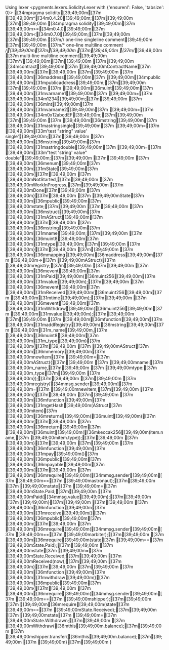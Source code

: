 Using lexer <pygments.lexers.SolidityLexer with {'ensurenl': False, 'tabsize': 0}>
[34mpragma solidity[39;49;00m[37m [39;49;00m^[34m0.4.20[39;49;00m;[37m[39;49;00m
[37m[39;49;00m
[34mpragma solidity[39;49;00m[37m [39;49;00m>=[34m0.4.0[39;49;00m[37m [39;49;00m<[34m0.7.0[39;49;00m;[37m[39;49;00m
[37m[39;49;00m
[37m// one-line singleline comment[39;49;00m
[37m[39;49;00m
[37m/* one-line multiline comment */[39;49;00m[37m[39;49;00m
[37m[39;49;00m
[37m/*[39;49;00m
[37m  multi-line multiline comment[39;49;00m
[37m*/[39;49;00m[37m[39;49;00m
[37m[39;49;00m
[34mcontract[39;49;00m[37m [39;49;00mContractName[37m [39;49;00m{[37m[39;49;00m
[37m[39;49;00m
[37m    [39;49;00m[36maddress[39;49;00m[37m [39;49;00m[34mpublic [39;49;00m[31mpublicaddress[39;49;00m;[37m[39;49;00m
[37m[39;49;00m
[37m    [39;49;00m[36muint[39;49;00m[37m [39;49;00m[31mvarname1[39;49;00m[37m [39;49;00m=[37m [39;49;00m[34m1234[39;49;00m;[37m[39;49;00m
[37m    [39;49;00m[36mint[39;49;00m[37m [39;49;00m[31mvarname2[39;49;00m[37m [39;49;00m=[37m [39;49;00m[34m0x12abcdEF[39;49;00m;[37m[39;49;00m
[37m[39;49;00m
[37m    [39;49;00m[36mstring[39;49;00m[37m [39;49;00m[31mastringsingle[39;49;00m[37m [39;49;00m=[37m [39;49;00m[33m'test "string" value\' single'[39;49;00m;[37m[39;49;00m
[37m    [39;49;00m[36mstring[39;49;00m[37m [39;49;00m[31mastringdouble[39;49;00m[37m [39;49;00m=[37m [39;49;00m[33m"test 'string' value\" double"[39;49;00m;[37m[39;49;00m
[37m[39;49;00m
[37m    [39;49;00m[36menum[39;49;00m[37m [39;49;00m[31mState[39;49;00m[37m [39;49;00m{[37m[39;49;00m
[37m      [39;49;00mNotStarted,[37m[39;49;00m
[37m      [39;49;00mWorkInProgress,[37m[39;49;00m
[37m      [39;49;00mDone[37m[39;49;00m
[37m    [39;49;00m}[37m[39;49;00m
[37m    [39;49;00mState[37m [39;49;00m[36mpublic[39;49;00m[37m [39;49;00mstate;[37m[39;49;00m
[37m[39;49;00m
[37m    [39;49;00m[36mstruct[39;49;00m[37m [39;49;00m[31mAStruct[39;49;00m[37m [39;49;00m{[37m[39;49;00m
[37m        [39;49;00m[36mstring[39;49;00m[37m [39;49;00m[31mname[39;49;00m;[37m[39;49;00m
[37m        [39;49;00m[36muint8[39;49;00m[37m [39;49;00m[31mtype[39;49;00m;[37m[39;49;00m
[37m    [39;49;00m}[37m[39;49;00m
[37m[39;49;00m
[37m    [39;49;00m[36mmapping[39;49;00m([36maddress[39;49;00m[37m [39;49;00m=>[37m [39;49;00mAStruct)[37m [39;49;00mregistry;[37m[39;49;00m
[37m[39;49;00m
[37m    [39;49;00m[36mevent[39;49;00m[37m [39;49;00m[31mPaid[39;49;00m([36muint256[39;49;00m[37m [39;49;00m[31mvalue[39;49;00m);[37m[39;49;00m
[37m    [39;49;00m[36mevent[39;49;00m[37m [39;49;00m[31mReceived[39;49;00m([36muint256[39;49;00m[37m [39;49;00m[31mtime[39;49;00m);[37m[39;49;00m
[37m    [39;49;00m[36mevent[39;49;00m[37m [39;49;00m[31mWithdraw[39;49;00m([36muint256[39;49;00m[37m [39;49;00m[31mvalue[39;49;00m);[37m[39;49;00m
[37m[39;49;00m
[37m    [39;49;00m[36mfunction[39;49;00m[37m [39;49;00m[31maddRegistry[39;49;00m([36mstring[39;49;00m[37m [39;49;00m[31m_name[39;49;00m,[37m [39;49;00m[36muint8[39;49;00m[37m [39;49;00m[31m_type[39;49;00m)[37m [39;49;00m{[37m[39;49;00m
[37m        [39;49;00mAStruct[37m [39;49;00m[36mmemory[39;49;00m[37m [39;49;00mnewItem[37m [39;49;00m=[37m [39;49;00mAStruct({[37m[39;49;00m
[37m            [39;49;00mname:[37m [39;49;00m_name,[37m[39;49;00m
[37m            [39;49;00mtype:[37m [39;49;00m_type[37m[39;49;00m
[37m        [39;49;00m});[37m[39;49;00m
[37m[39;49;00m
[37m        [39;49;00mregistry[[34mmsg.sender[39;49;00m][37m [39;49;00m=[37m [39;49;00mnewItem;[37m[39;49;00m
[37m    [39;49;00m}[37m[39;49;00m
[37m[39;49;00m
[37m    [39;49;00m[36mfunction[39;49;00m[37m [39;49;00m[31mgetHash[39;49;00m(AStruct[37m [39;49;00mitem)[37m [39;49;00m[36mreturns[39;49;00m([36muint[39;49;00m)[37m [39;49;00m{[37m[39;49;00m
[37m        [39;49;00m[36mreturn[39;49;00m[37m [39;49;00m[36muint[39;49;00m([36mkeccak256[39;49;00m(item.name,[37m [39;49;00mitem.type));[37m[39;49;00m
[37m    [39;49;00m}[37m[39;49;00m
[37m[39;49;00m
[37m    [39;49;00m[36mfunction[39;49;00m[37m [39;49;00m[31mpay[39;49;00m()[37m [39;49;00m[36mpublic[39;49;00m[37m [39;49;00m[36mpayable[39;49;00m[37m [39;49;00m{[37m[39;49;00m
[37m      [39;49;00m[36mrequire[39;49;00m([34mmsg.sender[39;49;00m[37m [39;49;00m==[37m [39;49;00mastronaut);[37m[39;49;00m
[37m      [39;49;00mstate[37m [39;49;00m=[37m [39;49;00mState.Paid;[37m[39;49;00m
[37m      [39;49;00mPaid([34mmsg.value[39;49;00m);[37m[39;49;00m
[37m    [39;49;00m}[37m[39;49;00m
[37m[39;49;00m
[37m    [39;49;00m[36mfunction[39;49;00m[37m [39;49;00m[31mreceive[39;49;00m()[37m [39;49;00m[36mpublic[39;49;00m[37m [39;49;00m{[37m[39;49;00m
[37m      [39;49;00m[36mrequire[39;49;00m([34mmsg.sender[39;49;00m[37m [39;49;00m==[37m [39;49;00marbiter);[37m[39;49;00m
[37m      [39;49;00m[36mrequire[39;49;00m(state[37m [39;49;00m==[37m [39;49;00mState.Paid);[37m[39;49;00m
[37m      [39;49;00mstate[37m [39;49;00m=[37m [39;49;00mState.Received;[37m[39;49;00m
[37m      [39;49;00mReceived(now);[37m[39;49;00m
[37m    [39;49;00m}[37m[39;49;00m
[37m[39;49;00m
[37m    [39;49;00m[36mfunction[39;49;00m[37m [39;49;00m[31mwithdraw[39;49;00m()[37m [39;49;00m[36mpublic[39;49;00m[37m [39;49;00m{[37m[39;49;00m
[37m      [39;49;00m[36mrequire[39;49;00m([34mmsg.sender[39;49;00m[37m [39;49;00m==[37m [39;49;00mshipper);[37m[39;49;00m
[37m      [39;49;00m[36mrequire[39;49;00m(state[37m [39;49;00m==[37m [39;49;00mState.Received);[37m[39;49;00m
[37m      [39;49;00mstate[37m [39;49;00m=[37m [39;49;00mState.Withdrawn;[37m[39;49;00m
[37m      [39;49;00mWithdraw([36mthis[39;49;00m.balance);[37m[39;49;00m
[37m      [39;49;00mshipper.transfer([36mthis[39;49;00m.balance);[37m[39;49;00m
[37m    [39;49;00m}[37m[39;49;00m
}
